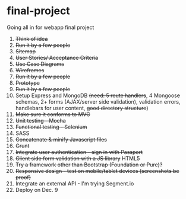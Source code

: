 final-project
=============

Going all in for webapp final project

1. ~~Think of idea~~
2. ~~Run it by a few people~~
3. ~~Sitemap~~
4. ~~User Stories/ Acceptance Criteria~~
5. ~~Use Case Diagrams~~
6. ~~Wireframes~~
5. ~~Run it by a few people~~
6. ~~Prototype~~
7. ~~Run it by a few people~~
8. Setup Express and MongoDB ~~(need: 5 route handlers~~, 4 Mongoose schemas, 2+ forms (AJAX/server side validation), validation errors, handlebars for user content, ~~good directory structure~~)
9. ~~Make sure it conforms to MVC~~
10. ~~Unit testing - Mocha~~
11. ~~Functional testing - Selenium~~
13. SASS
14. ~~Concatenate & minify Javascript files~~
15. ~~Grunt~~
17. ~~Integrate user authentication - sign in with Passport~~
18. ~~Client side form validation with a JS library~~ HTML5
19. ~~Try a framework other than Bootstrap (Foundation or Pure)?~~
20. ~~Responsive design - test on mobile/tablet devices (screenshots be proof)~~
21. Integrate an external API - I'm trying Segment.io
23. Deploy on Dec. 9
